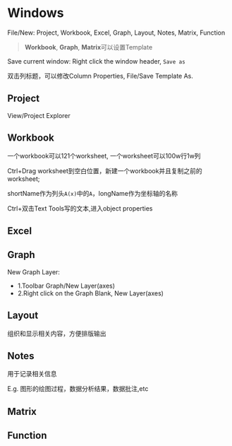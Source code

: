 # Windows

File/New: Project, Workbook, Excel, Graph, Layout, Notes, Matrix, Function
> **Workbook**, **Graph**, **Matrix**可以设置Template

Save current window: Right click the window header, `Save as`

双击列标题，可以修改Column Properties, File/Save Template As.

## Project

View/Project Explorer

## Workbook

一个workbook可以121个worksheet, 一个worksheet可以100w行1w列

Ctrl+Drag worksheet到空白位置，新建一个workbook并且复制之前的worksheet;

shortName作为列头`A(x)`中的`A`，longName作为坐标轴的名称

Ctrl+双击Text Tools写的文本,进入object properties

## Excel

## Graph

New Graph Layer:
- 1.Toolbar Graph/New Layer(axes)
- 2.Right click on the Graph Blank, New Layer(axes)

## Layout

组织和显示相关内容，方便排版输出

## Notes

用于记录相关信息

E.g. 图形的绘图过程，数据分析结果，数据批注,etc 

## Matrix

## Function